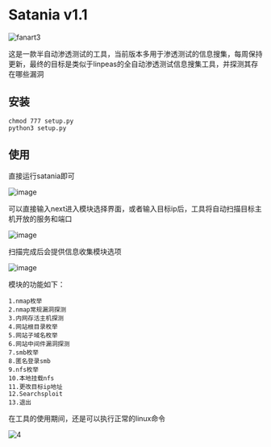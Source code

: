 # Satania v1.1

![fanart3](https://user-images.githubusercontent.com/52622597/176340163-16b62ac6-aa48-4fa0-b8a3-2bb31f155cf1.png)


这是一款半自动渗透测试的工具，当前版本多用于渗透测试的信息搜集，每周保持更新，最终的目标是类似于linpeas的全自动渗透测试信息搜集工具，并探测其存在哪些漏洞

## 安装

```
chmod 777 setup.py
python3 setup.py
```
## 使用

直接运行satania即可

![image](https://user-images.githubusercontent.com/52622597/176213179-35fbd93b-cd87-4101-8425-15cbb430c969.png)

可以直接输入next进入模块选择界面，或者输入目标ip后，工具将自动扫描目标主机开放的服务和端口

![image](https://user-images.githubusercontent.com/52622597/176213350-07936fbd-ca0a-4a72-8393-4f784a6cd18b.png)


扫描完成后会提供信息收集模块选项

![image](https://user-images.githubusercontent.com/52622597/176213468-7f77df5e-a77a-4230-9219-8dc358a41ea5.png)

模块的功能如下：

```
1.nmap枚举
2.nmap常规漏洞探测
3.内网存活主机探测
4.网站根目录枚举
5.网站子域名枚举
6.网站中间件漏洞探测
7.smb枚举
8.匿名登录smb
9.nfs枚举
10.本地挂载nfs
11.更改目标ip地址
12.Searchsploit
13.退出
```
在工具的使用期间，还是可以执行正常的linux命令

![4](https://user-images.githubusercontent.com/52622597/175947512-342c2a03-e54c-4d9d-99c4-b8b3c453053e.png)
